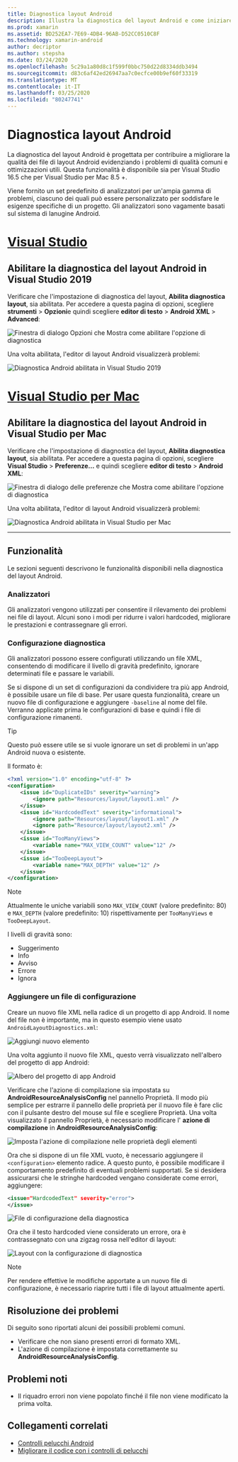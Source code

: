 ```yaml
---
title: Diagnostica layout Android
description: Illustra la diagnostica del layout Android e come iniziare
ms.prod: xamarin
ms.assetid: BD252EA7-7E69-4DB4-96AB-D52CC0510C8F
ms.technology: xamarin-android
author: decriptor
ms.author: stepsha
ms.date: 03/24/2020
ms.openlocfilehash: 5c29a1a80d8c1f599f0bbc750d22d8334ddb3494
ms.sourcegitcommit: d83c6af42ed26947aa7c0ecfce00b9ef60f33319
ms.translationtype: MT
ms.contentlocale: it-IT
ms.lasthandoff: 03/25/2020
ms.locfileid: "80247741"
---
```

# <a name="android-layout-diagnostics"></a>Diagnostica layout Android

La diagnostica del layout Android è progettata per contribuire a migliorare la qualità dei file di layout Android evidenziando i problemi di qualità comuni e ottimizzazioni utili. Questa funzionalità è disponibile sia per Visual Studio 16.5 che per Visual Studio per Mac 8.5 +.

Viene fornito un set predefinito di analizzatori per un'ampia gamma di problemi, ciascuno dei quali può essere personalizzato per soddisfare le esigenze specifiche di un progetto. Gli analizzatori sono vagamente basati sul sistema di lanugine Android.

# <a name="visual-studio"></a>[Visual Studio](#tab/windows)

## <a name="enable-android-layout-diagnostics-on-visual-studio-2019"></a>Abilitare la diagnostica del layout Android in Visual Studio 2019

Verificare che l'impostazione di diagnostica del layout, **Abilita diagnostica layout**, sia abilitata. Per accedere a questa pagina di opzioni, scegliere **strumenti** > **Opzioni**e quindi scegliere **editor di testo** > **Android XML** > **Advanced**:

![Finestra di dialogo Opzioni che Mostra come abilitare l'opzione di diagnostica](diagnostics-images/AndroidDiagnosticsEnableOption.png)

Una volta abilitata, l'editor di layout Android visualizzerà problemi:

![Diagnostica Android abilitata in Visual Studio 2019](diagnostics-images/AndroidDiagnosticsEnabled.png)

# <a name="visual-studio-for-mac"></a>[Visual Studio per Mac](#tab/macos)

## <a name="enable-android-layout-diagnostics-on-visual-studio-for-mac"></a>Abilitare la diagnostica del layout Android in Visual Studio per Mac

Verificare che l'impostazione di diagnostica del layout, **Abilita diagnostica layout**, sia abilitata. Per accedere a questa pagina di opzioni, scegliere **Visual Studio** > **Preferenze...** e quindi scegliere **editor di testo** > **Android XML**:

![Finestra di dialogo delle preferenze che Mostra come abilitare l'opzione di diagnostica](diagnostics-images/AndroidDiagnosticsEnableOptionVSmac.png)

Una volta abilitata, l'editor di layout Android visualizzerà problemi:

![Diagnostica Android abilitata in Visual Studio per Mac](diagnostics-images/AndroidDiagnosticsEnabledVSmac.png)

-----

## <a name="features"></a>Funzionalità

Le sezioni seguenti descrivono le funzionalità disponibili nella diagnostica del layout Android.

### <a name="analyzers"></a>Analizzatori

Gli analizzatori vengono utilizzati per consentire il rilevamento dei problemi nei file di layout. Alcuni sono i modi per ridurre i valori hardcoded, migliorare le prestazioni e contrassegnare gli errori.

### <a name="diagnostic-configuration"></a>Configurazione diagnostica

Gli analizzatori possono essere configurati utilizzando un file XML, consentendo di modificare il livello di gravità predefinito, ignorare determinati file e passare le variabili.

Se si dispone di un set di configurazioni da condividere tra più app Android, è possibile usare un file di base. Per usare questa funzionalità, creare un nuovo file di configurazione e aggiungere `-baseline` al nome del file. Verranno applicate prima le configurazioni di base e quindi i file di configurazione rimanenti.

> [!TIP]
> Questo può essere utile se si vuole ignorare un set di problemi in un'app Android nuova o esistente.

Il formato è:

```xml
<?xml version="1.0" encoding="utf-8" ?> 
<configuration>
    <issue id="DuplicateIDs" severity="warning">
        <ignore path="Resources/layout/layout1.xml" />
    </issue>
    <issue id="HardcodedText" severity="informational">
        <ignore path="Resources/layout/layout1.xml" />
        <ignore path="Resource/layout/layout2.xml" />
    </issue>
    <issue id="TooManyViews">
        <variable name="MAX_VIEW_COUNT" value="12" />
    </issue>
    <issue id="TooDeepLayout">
        <variable name="MAX_DEPTH" value="12" />
    </issue>
</configuration>
```

> [!NOTE]
> Attualmente le uniche variabili sono `MAX_VIEW_COUNT` (valore predefinito: 80) e `MAX_DEPTH` (valore predefinito: 10) rispettivamente per `TooManyViews` e `TooDeepLayout`.

I livelli di gravità sono:

- Suggerimento
- Info
- Avviso
- Errore
- Ignora

### <a name="add-a-configuration-file"></a>Aggiungere un file di configurazione

Creare un nuovo file XML nella radice di un progetto di app Android. Il nome del file non è importante, ma in questo esempio viene usato `AndroidLayoutDiagnostics.xml`:

![Aggiungi nuovo elemento](diagnostics-images/AndroidDiagnosticsNewFileDialog.png)

Una volta aggiunto il nuovo file XML, questo verrà visualizzato nell'albero del progetto di app Android:

![Albero del progetto di app Android](diagnostics-images/AndroidDiagnosticsFileAddToTree.png)

Verificare che l'azione di compilazione sia impostata su **AndroidResourceAnalysisConfig** nel pannello Proprietà.
Il modo più semplice per estrarre il pannello delle proprietà per il nuovo file è fare clic con il pulsante destro del mouse sul file e scegliere Proprietà. Una volta visualizzato il pannello Proprietà, è necessario modificare l' **azione di compilazione** in **AndroidResourceAnalysisConfig**:

![Imposta l'azione di compilazione nelle proprietà degli elementi](diagnostics-images/AndroidDiagnosticsSetBuildAction.png)

Ora che si dispone di un file XML vuoto, è necessario aggiungere il `<configuration>` elemento radice. A questo punto, è possibile modificare il comportamento predefinito di eventuali problemi supportati.
Se si desidera assicurarsi che le stringhe hardcoded vengano considerate come errori, aggiungere:

```xml
<issue="HardcodedText" severity="error">
</issue>
```

![File di configurazione della diagnostica](diagnostics-images/AndroidDiagnosticsConfigurationFileExample.png)

Ora che il testo hardcoded viene considerato un errore, ora è contrassegnato con una zigzag rossa nell'editor di layout:

![Layout con la configurazione di diagnostica](diagnostics-images/AndroidDiagnosticsUsingConfiguration.png)

> [!NOTE]
> Per rendere effettive le modifiche apportate a un nuovo file di configurazione, è necessario riaprire tutti i file di layout attualmente aperti.
>

## <a name="troubleshooting"></a>Risoluzione dei problemi

Di seguito sono riportati alcuni dei possibili problemi comuni.

- Verificare che non siano presenti errori di formato XML.
- L'azione di compilazione è impostata correttamente su **AndroidResourceAnalysisConfig**.

## <a name="known-issues"></a>Problemi noti

- Il riquadro errori non viene popolato finché il file non viene modificato la prima volta.

## <a name="related-links"></a>Collegamenti correlati

- [Controlli pelucchi Android](http://tools.android.com/tips/lint-checks)
- [Migliorare il codice con i controlli di pelucchi](https://developer.android.com/studio/write/lint)
